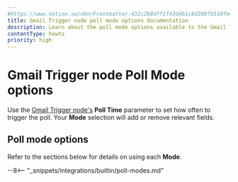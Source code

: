 ```yaml
---
#https://www.notion.so/n8n/Frontmatter-432c2b8dff1f43d4b1c8d20075510fe4
title: Gmail Trigger node poll mode options documentation
description: Learn about the poll mode options available to the Gmail Trigger node in n8n and how to configure them.
contentType: howto
priority: high
---
```


# Gmail Trigger node Poll Mode options

Use the [Gmail Trigger node's](/integrations/builtin/trigger-nodes/n8n-nodes-base.gmailtrigger/) **Poll Time** parameter to set how often to trigger the poll. Your **Mode** selection will add or remove relevant fields.

## Poll mode options

Refer to the sections below for details on using each **Mode**.

--8<-- "_snippets/integrations/builtin/poll-modes.md"

